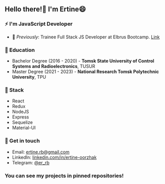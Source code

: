 ## Hello there!👋 I'm Ertine😄

### ⚡ I'm **JavaScript** Developer 

- 🔭 *Previously*: Trainee Full Stack JS Developer at Elbrus Bootcamp. [Link](https://elbrusboot.camp/)

### 🌱 Education

- Bachelor Degree (2016 - 2020) - **Tomsk State University of Control Systems and Radioelectronics**, TUSUR
- Master Degree (2021 - 2023) - **National Research Tomsk Polytechnic University**, TPU

### 🤔 Stack

- React
- Redux
- NodeJS
- Express
- Sequelize
- Material-UI

### 💬 Get in touch

- Email: [ertine.rb@gmail.com](https://gmail.com)
- LinkedIn: [linkedin.com/in/ertine-oorzhak](https://www.linkedin.com/in/ertine-oorzhak-71081823a/)
- Telegram: [@er_rb](https://t.me/er_rb/)

### You can see my projects in pinned repositories!
